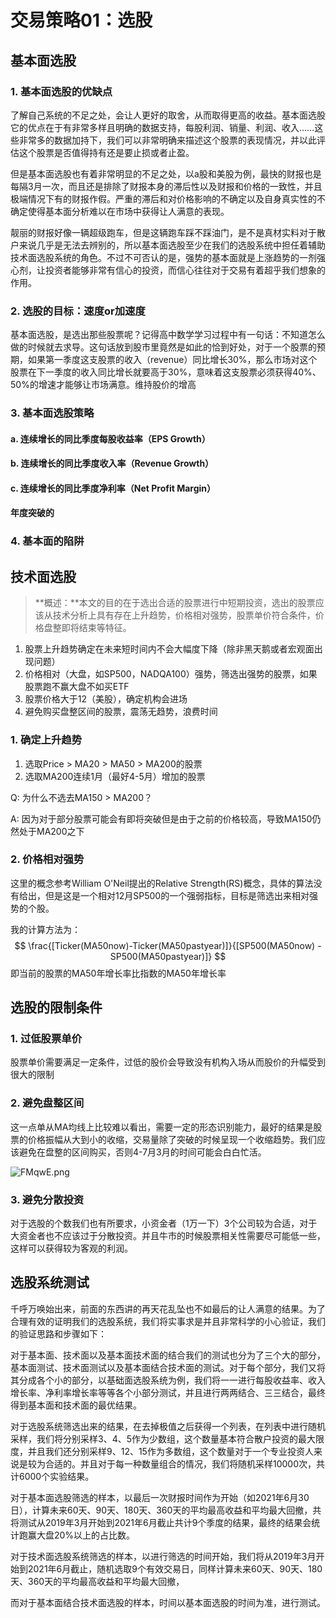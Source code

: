 # 交易策略01：选股

## 基本面选股

### 1. 基本面选股的优缺点

了解自己系统的不足之处，会让人更好的取舍，从而取得更高的收益。基本面选股它的优点在于有非常多样且明确的数据支持，每股利润、销量、利润、收入……这些非常多的数据加持下，我们可以非常明确来描述这个股票的表现情况，并以此评估这个股票是否值得持有还是要止损或者止盈。

但是基本面选股也有着非常明显的不足之处，以a股和美股为例，最快的财报也是每隔3月一次，而且还是排除了财报本身的滞后性以及财报和价格的一致性，并且极端情况下有的财报作假。严重的滞后和对价格影响的不确定以及自身真实性的不确定使得基本面分析难以在市场中获得让人满意的表现。

靓丽的财报好像一辆超级跑车，但是这辆跑车踩不踩油门，是不是真材实料对于散户来说几乎是无法去辨别的，所以基本面选股至少在我们的选股系统中担任着辅助技术面选股系统的角色。不过不可否认的是，强势的基本面就是上涨趋势的一剂强心剂，让投资者能够非常有信心的投资，而信心往往对于交易有着超乎我们想象的作用。

### 2. 选股的目标：速度or加速度

基本面选股，是选出那些股票呢？记得高中数学学习过程中有一句话：不知道怎么做的时候就去求导。这句话放到股市里竟然是如此的恰到好处，对于一个股票的预期，如果第一季度这支股票的收入（revenue）同比增长30%，那么市场对这个股票在下一季度的收入同比增长就要高于30%，意味着这支股票必须获得40%、50%的增速才能够让市场满意。维持股价的增高

### 3. 基本面选股策略

#### a. 连续增长的同比季度每股收益率（EPS Growth）

#### b. 连续增长的同比季度收入率（Revenue Growth）

#### c. 连续增长的同比季度净利率（Net Profit Margin）

#### 年度突破的

### 4. 基本面的陷阱

## 技术面选股

> **概述：**本文的目的在于选出合适的股票进行中短期投资，选出的股票应该从技术分析上具有存在上升趋势，价格相对强势，股票单价符合条件，价格盘整即将结束等特征。

1. 股票上升趋势确定在未来短时间内不会大幅度下降（除非黑天鹅或者宏观面出现问题）
2. 价格相对（大盘，如SP500，NADQA100）强势，筛选出强势的股票，如果股票跑不赢大盘不如买ETF
3. 股票价格大于12（美股），确定机构会进场
4. 避免购买盘整区间的股票，震荡无趋势，浪费时间

### 1. 确定上升趋势

1. 选取Price > MA20 > MA50 > MA200的股票
2. 选取MA200连续1月（最好4-5月）增加的股票

Q: 为什么不选去MA150 > MA200？

A: 因为对于部分股票可能会有即将突破但是由于之前的价格较高，导致MA150仍然处于MA200之下

### 2. 价格相对强势

这里的概念参考William O'Neil提出的Relative Strength(RS)概念，具体的算法没有给出，但是这是一个相对12月SP500的一个强弱指标，目标是筛选出来相对强势的个股。

我的计算方法为：
$$
\frac{[Ticker(MA50now)-Ticker(MA50pastyear)]}{[SP500(MA50now) - SP500(MA50pastyear)]}
$$
即当前的股票的MA50年增长率比指数的MA50年增长率

##  选股的限制条件

### 1. 过低股票单价

股票单价需要满足一定条件，过低的股价会导致没有机构入场从而股价的升幅受到很大的限制

### 2. 避免盘整区间

这一点单从MA均线上比较难以看出，需要一定的形态识别能力，最好的结果是股票的价格振幅从大到小的收缩，交易量除了突破的时候呈现一个收缩趋势。我们应该避免在盘整的区间购买，否则4-7月3月的时间可能会白白忙活。

![FMqwE.png](https://s1.328888.xyz/2022/07/31/FMqwE.png)

### 3. 避免分散投资

对于选股的个数我们也有所要求，小资金者（1万一下）3个公司较为合适，对于大资金者也不应该过于分散投资。并且牛市的时候股票相关性需要尽可能低一些，这样可以获得较为客观的利润。

## 选股系统测试

千呼万唤始出来，前面的东西讲的再天花乱坠也不如最后的让人满意的结果。为了合理有效的证明我们的选股系统，我们将实事求是并且非常科学的小心验证，我们的验证思路和步骤如下：

对于基本面、技术面以及基本面技术面的结合我们的测试也分为了三个大的部分，基本面测试、技术面测试以及基本面结合技术面的测试。对于每个部分，我们又将其分成各个小的部分，以基础面选股系统为例，我们将一一进行每股收益率、收入增长率、净利率增长率等等各个小部分测试，并且进行两两结合、三三结合，最终得到基本面和技术面的最优结果。

对于选股系统筛选出来的结果，在去掉极值之后获得一个列表，在列表中进行随机采样，我们将分别采样3、4、5作为少数组，这个数量基本符合散户投资的最大限度，并且我们还分别采样9、12、15作为多数组，这个数量对于一个专业投资人来说是较为合适的。并且对于每一种数量组合的情况，我们将随机采样10000次，共计6000个实验结果。

对于基本面选股筛选的样本，以最后一次财报时间作为开始（如2021年6月30日），计算未来60天、90天、180天、360天的平均最高收益和平均最大回撤，共将测试从2019年3月开始到2021年6月截止共计9个季度的结果，最终的结果会统计跑赢大盘20%以上的占比数。

对于技术面选股系统筛选的样本，以进行筛选的时间开始，我们将从2019年3月开始到2021年6月截止，随机选取9个有效交易日，同样计算未来60天、90天、180天、360天的平均最高收益和平均最大回撤，

而对于基本面结合技术面选股的样本，时间以基本面选股的时间为准，进行测试。





